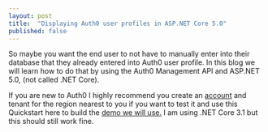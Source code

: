 ```yaml
---
layout: post
title:  "Displaying Auth0 user profiles in ASP.NET Core 5.0"
published: false
---
```


So maybe you want the end user to not have to manually enter into their database that they already entered into Auth0 user profile. In this blog we will learn how to do that by using the Auth0 Management API and ASP.NET 5.0, (not called .NET Core).

If you are new to Auth0 I highly recommend you create an [account](https://auth0.com/signup?&signUpData=%7B%22category%22%3A%22button%22%7D&email=undefined) and tenant for the region nearest to you if you want to test it and use this Quickstart here to build the [demo we will use.](https://auth0.com/docs/quickstart/webapp/aspnet-core-3/03-authorization) I am using .NET Core 3.1 but this should still work fine. 

